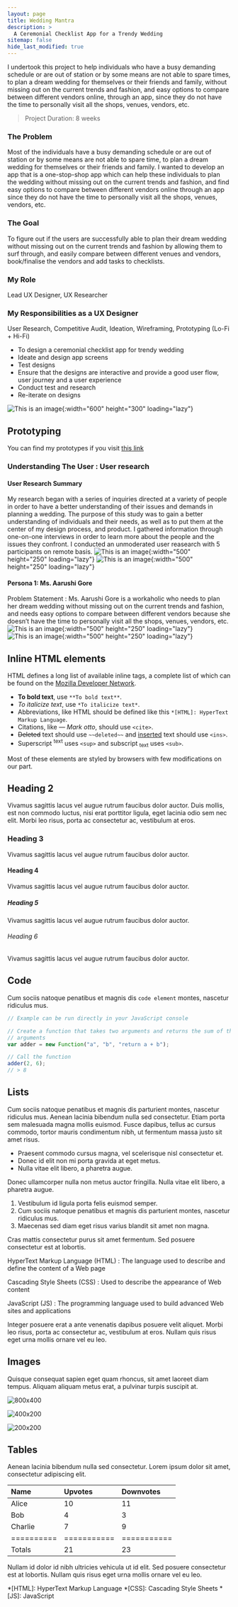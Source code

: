 ```yaml
---
layout: page
title: Wedding Mantra 
description: >
  A Ceremonial Checklist App for a Trendy Wedding
sitemap: false
hide_last_modified: true
---
```


I undertook this project to help individuals who have a busy demanding schedule or are out of station or by some means are not able to spare times, to plan a dream wedding for themselves or their friends and family, without missing out on the current trends and fashion, and easy options to compare between different vendors online, through an app, since they do not have the time to personally visit all the shops, venues, vendors, etc.

> Project Duration: 8 weeks

### The Problem
Most of the individuals have a busy demanding schedule or are out of station or by some means are not able to spare time, to plan a dream wedding for themselves or their friends and family. I wanted to develop an app that is a one-stop-shop app which can help these individuals to plan the wedding without missing out on the current trends and fashion, and find easy options to compare between different vendors online through an app since they do not have the time to personally visit 
all the shops, venues, vendors, etc.

### The Goal
To figure out if the users are successfully able to plan their dream wedding without missing out on the current trends and fashion by allowing them to surf through, and easily compare between different venues and vendors, book/finalise the vendors and add tasks to checklists.

### My Role
Lead UX Designer, UX Researcher

### My Responsibilities as a UX Designer
User Research, Competitive Audit, Ideation, Wireframing, Prototyping (Lo-Fi + Hi-Fi)

* To design a ceremonial checklist app for trendy wedding
* Ideate and design app screens
* Test designs
* Ensure that the designs are interactive and provide a good user flow, user journey and a user experience
* Conduct test and research
*  Re-iterate on designs

![This is an image](../img_repo/cs1_img1_mockup.png){:width="600" height="300" loading="lazy"}

## Prototyping
You can find my prototypes if you visit [this link](https://www.behance.net/chiranjjoshi)

### Understanding The User : User research
#### User Research Summary
My research began with a series of inquiries directed at a variety of people in order to have a better understanding of their issues and demands in planning a wedding. The purpose of this study was to gain a better understanding of individuals and their needs, as well as to put them at the center of my design process, and product. I gathered information through one-on-one interviews in order to learn more about the people and the issues they confront. I conducted an unmoderated user reasearch with 5 participants on remote basis.
![This is an image](../img_repo/cs1_img5_study_details_revised.png){:width="500" height="250" loading="lazy"}
![This is an image](../img_repo/cs1_img3_pain_points.png){:width="500" height="250" loading="lazy"}
#### Persona 1: Ms. Aarushi Gore
Problem Statement : Ms. Aarushi Gore is a workaholic who needs to plan her dream wedding without missing out on the current trends and fashion, and needs easy options to compare between different vendors because she doesn’t have the time to personally visit all the shops, venues, vendors, etc. 
![This is an image](../img_repo/cs1_img4_persona1.png){:width="500" height="250" loading="lazy"}
![This is an image](../img_repo/cs1_img6_user_journey_map.png){:width="500" height="250" loading="lazy"}
## Inline HTML elements

HTML defines a long list of available inline tags, a complete list of which can be found on the [Mozilla Developer Network](https://developer.mozilla.org/en-US/docs/Web/HTML/Element).

- **To bold text**, use `**To bold text**`.
- *To italicize text*, use `*To italicize text*`.
- Abbreviations, like HTML should be defined like this `*[HTML]: HyperText Markup Language`.
- Citations, like <cite>&mdash; Mark otto</cite>, should use `<cite>`.
- ~~Deleted~~ text should use `~~deleted~~` and <ins>inserted</ins> text should use `<ins>`.
- Superscript <sup>text</sup> uses `<sup>` and subscript <sub>text</sub> uses `<sub>`.

Most of these elements are styled by browsers with few modifications on our part.

## Heading 2
Vivamus sagittis lacus vel augue rutrum faucibus dolor auctor. Duis mollis, est non commodo luctus, nisi erat porttitor ligula, eget lacinia odio sem nec elit. Morbi leo risus, porta ac consectetur ac, vestibulum at eros.

### Heading 3
Vivamus sagittis lacus vel augue rutrum faucibus dolor auctor.

#### Heading 4
Vivamus sagittis lacus vel augue rutrum faucibus dolor auctor.

##### Heading 5
Vivamus sagittis lacus vel augue rutrum faucibus dolor auctor.

###### Heading 6
Vivamus sagittis lacus vel augue rutrum faucibus dolor auctor.

## Code

Cum sociis natoque penatibus et magnis dis `code element` montes, nascetur ridiculus mus.

~~~js
// Example can be run directly in your JavaScript console

// Create a function that takes two arguments and returns the sum of those
// arguments
var adder = new Function("a", "b", "return a + b");

// Call the function
adder(2, 6);
// > 8
~~~

## Lists

Cum sociis natoque penatibus et magnis dis parturient montes, nascetur ridiculus mus. Aenean lacinia bibendum nulla sed consectetur. Etiam porta sem malesuada magna mollis euismod. Fusce dapibus, tellus ac cursus commodo, tortor mauris condimentum nibh, ut fermentum massa justo sit amet risus.

* Praesent commodo cursus magna, vel scelerisque nisl consectetur et.
* Donec id elit non mi porta gravida at eget metus.
* Nulla vitae elit libero, a pharetra augue.

Donec ullamcorper nulla non metus auctor fringilla. Nulla vitae elit libero, a pharetra augue.

1. Vestibulum id ligula porta felis euismod semper.
2. Cum sociis natoque penatibus et magnis dis parturient montes, nascetur ridiculus mus.
3. Maecenas sed diam eget risus varius blandit sit amet non magna.

Cras mattis consectetur purus sit amet fermentum. Sed posuere consectetur est at lobortis.

HyperText Markup Language (HTML)
: The language used to describe and define the content of a Web page

Cascading Style Sheets (CSS)
: Used to describe the appearance of Web content

JavaScript (JS)
: The programming language used to build advanced Web sites and applications

Integer posuere erat a ante venenatis dapibus posuere velit aliquet. Morbi leo risus, porta ac consectetur ac, vestibulum at eros. Nullam quis risus eget urna mollis ornare vel eu leo.

## Images

Quisque consequat sapien eget quam rhoncus, sit amet laoreet diam tempus. Aliquam aliquam metus erat, a pulvinar turpis suscipit at.

![800x400](https://via.placeholder.com/800x400 "Large example image")

![400x200](https://via.placeholder.com/400x200 "Medium example image")

![200x200](https://via.placeholder.com/200x200 "Small example image")

## Tables

Aenean lacinia bibendum nulla sed consectetur. Lorem ipsum dolor sit amet, consectetur adipiscing elit.

| Name     | Upvotes   | Downvotes |
|:---------|:----------|:----------|
| Alice    |        10 |        11 |
| Bob      |         4 |         3 |
| Charlie  |         7 |         9 |
|==========|===========|===========|
|Totals    |        21 |        23 |

Nullam id dolor id nibh ultricies vehicula ut id elit. Sed posuere consectetur est at lobortis. Nullam quis risus eget urna mollis ornare vel eu leo.

*[HTML]: HyperText Markup Language
*[CSS]: Cascading Style Sheets
*[JS]: JavaScript

